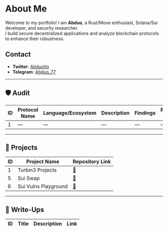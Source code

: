 # About Me

Welcome to my portfolio! I am **Abduo**, a Rust/Move enthusiast, Solana/Sui developer, and security researcher.  
I build secure decentralized applications and analyze blockchain protocols to enhance their robustness.  

## Contact

- **Twitter**: [AbduoVo](https://x.com/AbduoVo)
- **Telegram**: [Abduo_77](https://t.me/Abduo_77)

---

## 🛡️ Audit

| ID | Protocol Name | Language/Ecosystem | Description | Findings | Report Link |
|----|---------------|--------------------|-------------|----------|-------------|
| 1  | —             | —                  | —           | —        | —           |

---

## 🔧 Projects

| ID | Project Name  | Repository Link |
|----|--------------|-----------------|
| 1  |  Turbin3 Projects        | [🔧](https://github.com/Abduovv/Q3_25_Builder_Abduovv) |
| 5  | Sui Swap       | [🔧](https://github.com/Abduovv/sui_swap_example) |
| 6  | Sui Vulns Playground  | [🔧](https://github.com/Abduovv/move_vulns_playground) |

---

## 📝 Write-Ups

| ID | Title | Description | Link |
|----|-------|-------------|------|


